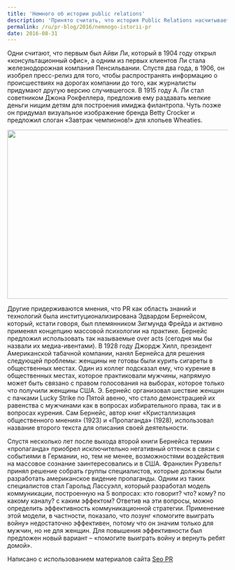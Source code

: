```yaml
---
title: 'Немного об истории public relations'
description: 'Принято считать, что история Public Relations насчитывает более 100 лет. Мнения современных исследователей по поводу того, кто был отцом-основателей связей с общественностью, разнятся.'
permalink: /ru/pr-blog/2016/nemnogo-istorii-pr
date: 2016-08-31
---
```

<p>Одни считают, что первым был Айви Ли, который в 1904 году открыл «консультационный офис», а одним из первых клиентов Ли стала железнодорожная компания Пенсильвании. Спустя два года, в 1906, он изобрел пресс-релиз для того, чтобы распространять информацию о происшествиях на дорогах компании до того, как журналисты придумают другую версию случившегося. В 1915 году А. Ли стал советником Джона Рокфеллера, предложив ему раздавать мелкие деньги нищим детям для построения имиджа филантропа. Чуть позже он придумал визуальное изображение бренда Betty Crocker и предложил слоган «Завтрак чемпионов!» для хлопьев Wheaties.</p>
<img src="{{ site.assets }}/upload/people-new-york-train-crowd-large.jpeg" alt="" class="post__img" width="579" height="386">
<p>Другие придерживаются мнения, что PR как область знаний и технологий была институционализирована Эдвардом Бернейсом, который, кстати говоря, был племянником Зигмунда Фрейда и активно применял концепцию массовой психологии на практике. Бернейс предложил использовать так называемые over acts (сегодня мы бы назвали их медиа-ивентами). В 1928 году Джордж Хилл, президент Американской табачной компании, нанял Бернейса для решения следующей проблемы: женщины не готовы были курить сигареты в общественных местах. Один из коллег подсказал ему, что курение в общественных местах, которое практиковали мужчины, напрямую может быть связано с правом голосования на выборах, которое только что получили женщины США. Э. Бернейс организовал шествие женщин с пачками Lucky Strike по Пятой авеню, что стало демонстрацией их равенства с мужчинами как в вопросах избирательного права, так и в вопросах курения. Сам Бернейс, автор книг «Кристаллизация общественного мнения» (1923) и «Пропаганда» (1928), использовал название второго текста для описания своей деятельности.</p>
<p>Спустя несколько лет после выхода второй книги Бернейса термин «пропаганда» приобрел исключительно негативный оттенок в связи с событиями в Германии, но, тем не менее, возможностями воздействия на массовое сознание заинтересовались и в США. Франклин Рузвельт принял решение собрать группы специалистов, которые должны были разработать американское видение пропаганды. Одним из таких специалистов стал Гарольд Лассуэлл, который разработал модель коммуникации, построенную на 5 вопросах: кто говорит? что? кому? по какому каналу? с каким эффектом? Ответив на эти вопросы, можно определить эффективность коммуникационной стратегии. Применение этой модели, в частности, показало, что лозунг «помогите выиграть войну» недостаточно эффективен, потому что он значим только для мужчин, но не для женщин. Для повышения эффективности был предложен новый вариант – «помогите выиграть войну и вернуть ребят домой».</p>
Написано с использованием материалов сайта <a href="http://www.seo-pr.com/" target="_blank" rel="noopener noreferrer">Seo PR</a>
